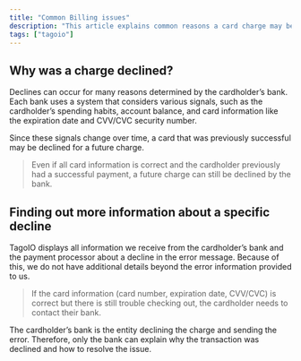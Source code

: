 ```yaml
---
title: "Common Billing issues"
description: "This article explains common reasons a card charge may be declined and how to find more information about a specific decline, including what TagoIO can and cannot determine from the error information."
tags: ["tagoio"]
---
```


## Why was a charge declined?

Declines can occur for many reasons determined by the cardholder’s bank. Each bank uses a system that considers various signals, such as the cardholder’s spending habits, account balance, and card information like the expiration date and CVV/CVC security number.

Since these signals change over time, a card that was previously successful may be declined for a future charge.

> Even if all card information is correct and the cardholder previously had a successful payment, a future charge can still be declined by the bank.

## Finding out more information about a specific decline

TagoIO displays all information we receive from the cardholder’s bank and the payment processor about a decline in the error message. Because of this, we do not have additional details beyond the error information provided to us.

> If the card information (card number, expiration date, CVV/CVC) is correct but there is still trouble checking out, the cardholder needs to contact their bank.

The cardholder’s bank is the entity declining the charge and sending the error. Therefore, only the bank can explain why the transaction was declined and how to resolve the issue.